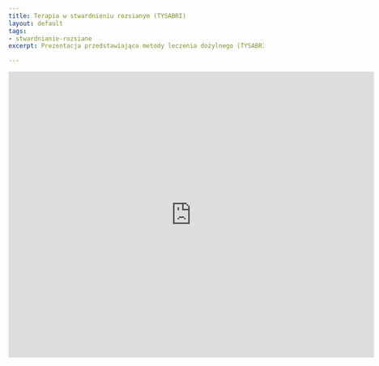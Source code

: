 ```yaml
---
title: Terapia w stwardnieniu rozsianym (TYSABRI)
layout: default
tags:
- stwardnianie-rozsiane
excerpt: Prezentacja przedstawiająca metody leczenia dożylnego (TYSABRI).

---
```


<center>
<iframe src='https://onedrive.live.com/embed?cid=822BD344519F07B3&resid=822BD344519F07B3%21106&authkey=AMNgIVUns7xs5nI&em=2&wdAr=1.3333333333333333' width='722px' height='565px' frameborder='0'>To jest osadzony dokument pakietu <a target='_blank' href='http://office.com'>Microsoft Office</a> obsługiwany przez aplikację <a target='_blank' href='http://office.com/webapps'>Office Online</a>.</iframe>
</center>
